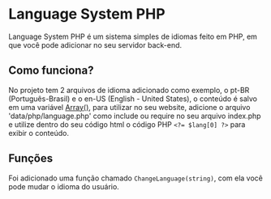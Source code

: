 # Language System PHP
 Language System PHP é um sistema simples de idiomas feito em PHP, em que você pode adicionar no seu servidor back-end.
 
## Como funciona?
 No projeto tem 2 arquivos de idioma adicionado como exemplo, o pt-BR (Português-Brasil) e o en-US (English - United States), o conteúdo é salvo em uma variável [Array()](https://www.php.net/manual/pt_BR/language.types.array.php), para utilizar no seu website, adicione o arquivo 'data/php/language.php' como include ou require no seu arquivo index.php e utilize dentro do seu código html o código PHP ``<?= $lang[0] ?>`` para exibir o conteúdo.

 ## Funções
  Foi adicionado uma função chamado ``ChangeLanguage(string)``, com ela você pode mudar o idioma do usuário.